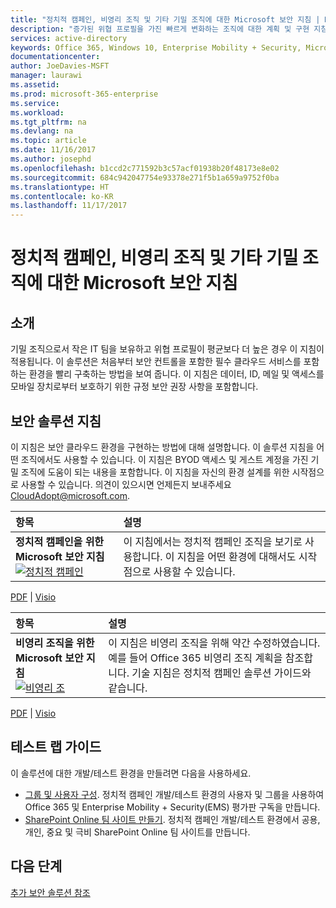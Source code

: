 ```yaml
---
title: "정치적 캠페인, 비영리 조직 및 기타 기밀 조직에 대한 Microsoft 보안 지침 | Microsoft Docs"
description: "증가된 위협 프로필을 가진 빠르게 변화하는 조직에 대한 계획 및 구현 지침입니다."
services: active-directory
keywords: Office 365, Windows 10, Enterprise Mobility + Security, Microsoft 365 Enterprise
documentationcenter: 
author: JoeDavies-MSFT
manager: laurawi
ms.assetid: 
ms.prod: microsoft-365-enterprise
ms.service: 
ms.workload: 
ms.tgt_pltfrm: na
ms.devlang: na
ms.topic: article
ms.date: 11/16/2017
ms.author: josephd
ms.openlocfilehash: b1ccd2c771592b3c57acf01938b20f48173e8e02
ms.sourcegitcommit: 684c942047754e93378e271f5b1a659a9752f0ba
ms.translationtype: HT
ms.contentlocale: ko-KR
ms.lasthandoff: 11/17/2017
---
```

# <a name="microsoft-security-guidance-for-political-campaigns-nonprofits-and-other-agile-organizations"></a>정치적 캠페인, 비영리 조직 및 기타 기밀 조직에 대한 Microsoft 보안 지침

## <a name="introduction"></a>소개
기밀 조직으로서 작은 IT 팀을 보유하고 위협 프로필이 평균보다 더 높은 경우 이 지침이 적용됩니다. 이 솔루션은 처음부터 보안 컨트롤을 포함한 필수 클라우드 서비스를 포함하는 환경을 빨리 구축하는 방법을 보여 줍니다. 이 지침은 데이터, ID, 메일 및 액세스를 모바일 장치로부터 보호하기 위한 규정 보안 권장 사항을 포함합니다.

## <a name="security-solution-guidance"></a>보안 솔루션 지침
이 지침은 보안 클라우드 환경을 구현하는 방법에 대해 설명합니다. 이 솔루션 지침을 어떤 조직에서도 사용할 수 있습니다. 이 지침은 BYOD 액세스 및 게스트 계정을 가진 기밀 조직에 도움이 되는 내용을 포함합니다. 이 지침을 자신의 환경 설계를 위한 시작점으로 사용할 수 있습니다. 의견이 있으시면 언제든지 보내주세요[CloudAdopt@microsoft.com](email:CloudAdopt@microsoft.com).

|**항목**|**설명**|
|:-----|:-----|
|**정치적 캠페인을 위한 Microsoft 보안 지침**<br> [![정치적 캠페인](./media/microsoft-security-guidance/ic872535.png)](https://download.microsoft.com/download/B/4/D/B4D520C3-4D0C-4B4D-BFB9-09F0651C2775/MSFT_Cloud_architecture_security%20for%20political%20campaigns.pdf)|이 지침에서는 정치적 캠페인 조직을 보기로 사용합니다. 이 지침을 어떤 환경에 대해서도 시작점으로 사용할 수 있습니다.|

[PDF](http://download.microsoft.com/download/B/4/D/B4D520C3-4D0C-4B4D-BFB9-09F0651C2775/MSFT_Cloud_architecture_security%20for%20political%20campaigns.pdf) |  [Visio](http://download.microsoft.com/download/B/4/D/B4D520C3-4D0C-4B4D-BFB9-09F0651C2775/MSFT_Cloud_architecture_security%20for%20political%20campaigns.vsdx)

|**항목**|**설명**|
|:-----|:-----|
|**비영리 조직을 위한 Microsoft 보안 지침**<br> [![비영리 조](./media/microsoft-security-guidance/ic872857.png)](http://download.microsoft.com/download/9/4/3/94389612-C679-4061-8DF2-D9A15D72B65F/Microsoft_Cloud%20Architecture_Security%20for%20Nonprofits.pdf)|이 지침은 비영리 조직을 위해 약간 수정하였습니다. 예를 들어 Office 365 비영리 조직 계획을 참조합니다. 기술 지침은 정치적 캠페인 솔루션 가이드와 같습니다.|

[PDF](http://download.microsoft.com/download/9/4/3/94389612-C679-4061-8DF2-D9A15D72B65F/Microsoft_Cloud%20Architecture_Security%20for%20Nonprofits.pdf) |  [Visio](http://download.microsoft.com/download/9/4/3/94389612-C679-4061-8DF2-D9A15D72B65F/Microsoft_Cloud%20Architecture_Security%20for%20Nonprofits.vsdx)


## <a name="test-lab-guides"></a>테스트 랩 가이드
이 솔루션에 대한 개발/테스트 환경을 만들려면 다음을 사용하세요.
* [그룹 및 사용자 구성](https://technet.microsoft.com/library/mt493459.aspx). 정치적 캠페인 개발/테스트 환경의 사용자 및 그룹을 사용하여 Office 365 및 Enterprise Mobility + Security(EMS) 평가판 구독을 만듭니다.
* [SharePoint Online 팀 사이트 만들기](https://technet.microsoft.com/library/mt842184.aspx). 정치적 캠페인 개발/테스트 환경에서 공용, 개인, 중요 및 극비 SharePoint Online 팀 사이트를 만듭니다.


## <a name="next-steps"></a>다음 단계
[추가 보안 솔루션 참조](https://technet.microsoft.com/library/mt784690.aspx)
